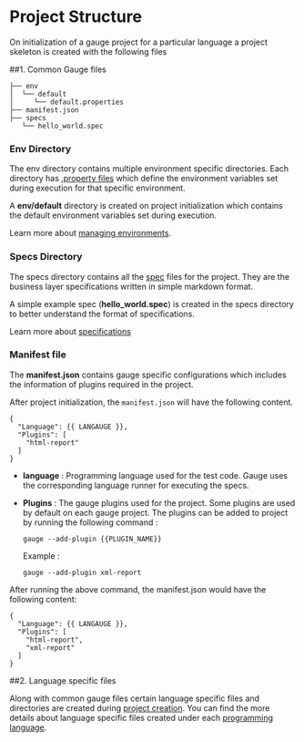# Project Structure

On initialization of a gauge project for a particular language a project skeleton is created with the following files

##1. Common Gauge files

```
├── env
│  └── default
│     └── default.properties
├── manifest.json
├── specs
   └── hello_world.spec
```

### Env Directory
The env directory contains multiple environment specific directories. Each directory has  [.property files](https://en.wikipedia.org/wiki/.properties) which define the environment variables set during execution for that specific environment.

A **env/default** directory is created on project initialization which contains the default environment variables set during execution.

Learn more about [managing environments](../managing_environments/README.md).

### Specs Directory

The specs directory contains all the [spec](../specifications/README.md) files for the project. They are the business layer specifications written in simple markdown format.

A simple example spec (**hello_world.spec**)  is created in the specs directory to better understand the format of specifications.

Learn more about [specifications](../specifications/README.md)

### Manifest file
The **manifest.json** contains gauge specific configurations which includes the information of plugins required in the project.

After project initialization, the `manifest.json` will have the following content.

```
{
  "Language": {{ LANGAUGE }},
  "Plugins": [
    "html-report"
  ]
}
```

* **language** : Programming language used for the test code. Gauge uses the corresponding language runner for executing the specs.

* **Plugins** : The gauge plugins used for the project. Some plugins are used by default on each gauge project. The plugins can be added to project by running the following command :
    ```
    gauge --add-plugin {{PLUGIN_NAME}}

    ```
    Example :
    ```
    gauge --add-plugin xml-report
    ```


After running the above command, the manifest.json would have the following content:
```
{
  "Language": {{ LANGAUGE }},
  "Plugins": [
    "html-report",
    "xml-report"
  ]
}
```

##2. Language specific files

Along with common gauge files certain language specific files and directories are created during [project creation](creating_a_gauge_project.md). You can find the more details about language specific files created under each [programming language](../test_code/README.md).
